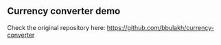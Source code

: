 ## Currency converter demo

Check the original repository here: https://github.com/bbulakh/currency-converter
